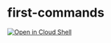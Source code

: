 # first-commands

[![Open in Cloud Shell](https://gstatic.com/cloudssh/images/open-btn.svg)](https://shell.cloud.google.com/cloudshell/open?cloudshell_git_repo=https://github.com/WeScale/kubernetes-formation&cloudshell_tutorial=Day-1_Containers/1-first-docker-commands/tutorial.md&show=terminal&cloudshell_git_branch=refacto-red-line)

